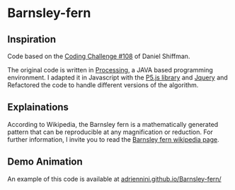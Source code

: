 # Barnsley-fern

## Inspiration

Code based on the [Coding Challenge #108](https://www.youtube.com/watch?v=JFugGF1URNo&t=14s) of Daniel Shiffman.

The original code is written in [Processing](https://processing.org), a JAVA based programming environment. I adapted it in Javascript with the [P5.js library](https://p5js.org) and [Jquery](https://jquery.com) and Refactored the code to handle different versions of the algorithm. 

## Explainations

According to Wikipedia, the Barnsley fern is a mathematically generated pattern that can be reproducible at any magnification or reduction. For further information, I invite you to read the [Barnsley fern wikipedia page](https://en.wikipedia.org/wiki/Barnsley_fern).

## Demo Animation

An example of this code is available at [adriennini.github.io/Barnsley-fern/](https://adriennini.github.io/Barnsley-fern/)
